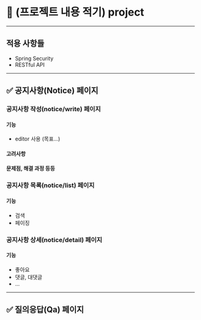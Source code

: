 # 📌 (프로젝트 내용 적기) project

***

## 적용 사항들
* Spring Security
* RESTful API

***

## ✅ 공지사항(Notice) 페이지 

### 공지사항 작성(notice/write) 페이지

#### 기능
* editor 사용 (목표...)

#### 고려사항

#### 문제점, 해결 과정 등등

### 공지사항 목록(notice/list) 페이지

#### 기능 
* 검색
* 페이징

### 공지사항 상세(notice/detail) 페이지

#### 기능 
* 좋아요
* 댓글, 대댓글
* ...

***

## ✅ 질의응답(Qa) 페이지





